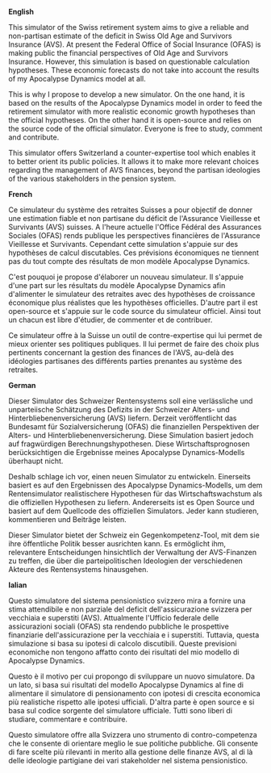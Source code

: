 **English**

This simulator of the Swiss retirement system aims to give a reliable and non-partisan estimate of the deficit in Swiss Old Age and Survivors Insurance (AVS). At present the Federal Office of Social Insurance (OFAS) is making public the financial perspectives of Old Age and Survivors Insurance. However, this simulation is based on questionable calculation hypotheses. These economic forecasts do not take into account the results of my Apocalypse Dynamics model at all.

This is why I propose to develop a new simulator. On the one hand, it is based on the results of the Apocalypse Dynamics model in order to feed the retirement simulator with more realistic economic growth hypotheses than the official hypotheses. On the other hand it is open-source and relies on the source code of the official simulator. Everyone is free to study, comment and contribute.

This simulator offers Switzerland a counter-expertise tool which enables it to better orient its public policies. It allows it to make more relevant choices regarding the management of AVS finances, beyond the partisan ideologies of the various stakeholders in the pension system.


**French**

Ce simulateur du système des retraites Suisses a pour objectif de donner une estimation fiable et non partisane du déficit de l'Assurance Vieillesse et Survivants (AVS) suisses. A l'heure actuelle l'Office Fédéral des Assurances  Sociales (OFAS)  rends publique les perspectives  financières de l'Assurance Vieillesse et Survivants. Cependant cette simulation s'appuie sur des hypothèses de calcul discutables.  Ces prévisions économiques ne tiennent pas du tout compte des résultats de mon modèle Apocalypse Dynamics.

C'est pouquoi je propose d'élaborer un nouveau simulateur. Il s'appuie d'une part sur les résultats du modèle Apocalypse Dynamics afin d'alimenter le simulateur des retraites avec des hypothèses de croissance économique plus réalistes que les hypothèses officielles. D'autre part il est open-source et s'appuie sur le code source du simulateur officiel. Ainsi tout un chacun est libre d'étudier, de commenter et de contribuer.

Ce simulateur offre à la Suisse un outil de contre-expertise qui lui permet de mieux orienter ses politiques publiques. Il lui permet de faire des choix plus pertinents concernant la gestion des finances de l'AVS, au-delà des idéologies partisanes des différents parties prenantes au système des retraites.

**German**

Dieser Simulator des Schweizer Rentensystems soll eine verlässliche und unparteiische Schätzung des Defizits in der Schweizer Alters- und Hinterbliebenenversicherung (AVS) liefern. Derzeit veröffentlicht das Bundesamt für Sozialversicherung (OFAS) die finanziellen Perspektiven der Alters- und Hinterbliebenenversicherung. Diese Simulation basiert jedoch auf fragwürdigen Berechnungshypothesen. Diese Wirtschaftsprognosen berücksichtigen die Ergebnisse meines Apocalypse Dynamics-Modells überhaupt nicht.

Deshalb schlage ich vor, einen neuen Simulator zu entwickeln. Einerseits basiert es auf den Ergebnissen des Apocalypse Dynamics-Modells, um dem Rentensimulator realistischere Hypothesen für das Wirtschaftswachstum als die offiziellen Hypothesen zu liefern. Andererseits ist es Open Source und basiert auf dem Quellcode des offiziellen Simulators. Jeder kann studieren, kommentieren und Beiträge leisten.

Dieser Simulator bietet der Schweiz ein Gegenkompetenz-Tool, mit dem sie ihre öffentliche Politik besser ausrichten kann. Es ermöglicht ihm, relevantere Entscheidungen hinsichtlich der Verwaltung der AVS-Finanzen zu treffen, die über die parteipolitischen Ideologien der verschiedenen Akteure des Rentensystems hinausgehen.

**Ialian**

Questo simulatore del sistema pensionistico svizzero mira a fornire una stima attendibile e non parziale del deficit dell'assicurazione svizzera per vecchiaia e superstiti (AVS). Attualmente l'Ufficio federale delle assicurazioni sociali (OFAS) sta rendendo pubbliche le prospettive finanziarie dell'assicurazione per la vecchiaia e i superstiti. Tuttavia, questa simulazione si basa su ipotesi di calcolo discutibili. Queste previsioni economiche non tengono affatto conto dei risultati del mio modello di Apocalypse Dynamics.

Questo è il motivo per cui propongo di sviluppare un nuovo simulatore. Da un lato, si basa sui risultati del modello Apocalypse Dynamics al fine di alimentare il simulatore di pensionamento con ipotesi di crescita economica più realistiche rispetto alle ipotesi ufficiali. D'altra parte è open source e si basa sul codice sorgente del simulatore ufficiale. Tutti sono liberi di studiare, commentare e contribuire.

Questo simulatore offre alla Svizzera uno strumento di contro-competenza che le consente di orientare meglio le sue politiche pubbliche. Gli consente di fare scelte più rilevanti in merito alla gestione delle finanze AVS, al di là delle ideologie partigiane dei vari stakeholder nel sistema pensionistico.
